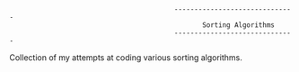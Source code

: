 

                                             ------------------------------
                                                    Sorting Algorithms
                                             ------------------------------

Collection of my attempts at coding various sorting algorithms.
